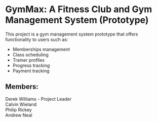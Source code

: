 # GymMax: A Fitness Club and Gym Management System (Prototype)
This project is a gym management system prototype that offers functionality to users such as:
- Memberships management
- Class scheduling
- Trainer profiles
- Progress tracking
- Payment tracking

## Members:
Derek Williams - Project Leader<br />
Calvin Wieland<br />
Philip Rickey<br />
Andrew Neal<br />
